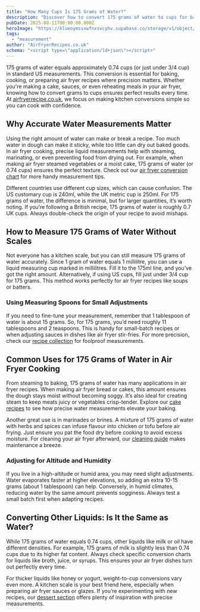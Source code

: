 ```yaml
---
title: "How Many Cups Is 175 Grams of Water?"
description: "Discover how to convert 175 grams of water to cups for baking, cooking, and air fryer recipes. Get precise measurements in seconds!"
pubDate: 2025-08-11T00:00:00.000Z
heroImage: "https://klueoymssxwfnxsvcyhv.supabase.co/storage/v1/object/public/md/how-many-cups-is-175-grams-of-water-79729ed0.png"
tags:
  - "measurement"
author: "AirFryerRecipes.co.uk"
schema: "<script type=\"application/ld+json\"></script>"
---
```


<p>175 grams of water equals approximately 0.74 cups (or just under 3/4 cup) in standard US measurements. This conversion is essential for baking, cooking, or preparing air fryer recipes where precision matters. Whether you're making a cake, sauces, or even reheating meals in your air fryer, knowing how to convert grams to cups ensures perfect results every time. At <a href=https://www.airfryerrecipe.co.uk/>airfryerrecipe.co.uk</a>, we focus on making kitchen conversions simple so you can cook with confidence.</p>

<h2>Why Accurate Water Measurements Matter</h2>  
<p>Using the right amount of water can make or break a recipe. Too much water in dough can make it sticky, while too little can dry out baked goods. In air fryer cooking, precise liquid measurements help with steaming, marinating, or even preventing food from drying out. For example, when making air fryer steamed vegetables or a moist cake, 175 grams of water (or 0.74 cups) ensures the perfect texture. Check out our <a href=https://www.airfryerrecipe.co.uk/air-fryer-conversion-chart>air fryer conversion chart</a> for more handy measurement tips.</p>  

<p>Different countries use different cup sizes, which can cause confusion. The US customary cup is 240ml, while the UK metric cup is 250ml. For 175 grams of water, the difference is minimal, but for larger quantities, it’s worth noting. If you’re following a British recipe, 175 grams of water is roughly 0.7 UK cups. Always double-check the origin of your recipe to avoid mishaps.</p>  

<h2>How to Measure 175 Grams of Water Without Scales</h2>  
<p>Not everyone has a kitchen scale, but you can still measure 175 grams of water accurately. Since 1 gram of water equals 1 millilitre, you can use a liquid measuring cup marked in millilitres. Fill it to the 175ml line, and you’ve got the right amount. Alternatively, if using US cups, fill just under 3/4 cup for 175 grams. This method works perfectly for air fryer recipes like soups or batters.</p>  

<h3>Using Measuring Spoons for Small Adjustments</h3>  
<p>If you need to fine-tune your measurement, remember that 1 tablespoon of water is about 15 grams. So, for 175 grams, you’d need roughly 11 tablespoons and 2 teaspoons. This is handy for small-batch recipes or when adjusting sauces in dishes like air fryer stir-fries. For more precision, check our <a href=https://www.airfryerrecipe.co.uk/recipes>recipe collection</a> for foolproof measurements.</p>  

<h2>Common Uses for 175 Grams of Water in Air Fryer Cooking</h2>  
<p>From steaming to baking, 175 grams of water has many applications in air fryer recipes. When making air fryer bread or cakes, this amount ensures the dough stays moist without becoming soggy. It’s also ideal for creating steam to keep meats juicy or vegetables crisp-tender. Explore our <a href=https://www.airfryerrecipe.co.uk/recipe-category/cakes>cake recipes</a> to see how precise water measurements elevate your baking.</p>  

<p>Another great use is in marinades or brines. A mixture of 175 grams of water with herbs and spices can infuse flavour into chicken or tofu before air frying. Just ensure you pat the food dry before cooking to avoid excess moisture. For cleaning your air fryer afterward, our <a href=https://www.airfryerrecipe.co.uk/air-fryer-cleaner>cleaning guide</a> makes maintenance a breeze.</p>  

<h3>Adjusting for Altitude and Humidity</h3>  
<p>If you live in a high-altitude or humid area, you may need slight adjustments. Water evaporates faster at higher elevations, so adding an extra 10-15 grams (about 1 tablespoon) can help. Conversely, in humid climates, reducing water by the same amount prevents sogginess. Always test a small batch first when adapting recipes.</p>  

<h2>Converting Other Liquids: Is It the Same as Water?</h2>  
<p>While 175 grams of water equals 0.74 cups, other liquids like milk or oil have different densities. For example, 175 grams of milk is slightly less than 0.74 cups due to its higher fat content. Always check specific conversion charts for liquids like broth, juice, or syrups. This ensures your air fryer dishes turn out perfectly every time.</p>  

<p>For thicker liquids like honey or yogurt, weight-to-cup conversions vary even more. A kitchen scale is your best friend here, especially when preparing air fryer sauces or glazes. If you’re experimenting with new recipes, our <a href=https://www.airfryerrecipe.co.uk/recipe-category/dessert>dessert section</a> offers plenty of inspiration with precise measurements.</p>